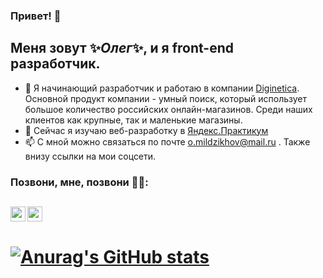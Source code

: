 
### Привет! 👋

## Меня зовут ✨*Олег*✨, и я front-end разработчик. 
- 🔭 Я начинающий разработчик и работаю в компании [Diginetica](https://anyquery.diginetica.com/). Основной продукт компании - умный поиск, который использует большое количество российских онлайн-магазинов. Среди наших клиентов как крупные, так и маленькие магазины. 
- 🌱 Сейчас я изучаю веб-разработку в [Яндекс.Практикум](https://praktikum.yandex.ru/profile/web/)
- 📫 С мной можно связаться по почте o.mildzikhov@mail.ru . Также внизу ссылки на мои соцсети.

### Позвони, мне, позвони 🖖🏻:
[<img align="left" height="24" src="https://cdn.jsdelivr.net/npm/simple-icons@v3/icons/facebook.svg" />][facebook]
[<img align="left" height="24" src="https://cdn.jsdelivr.net/npm/simple-icons@v3/icons/linkedin.svg" />][linkedin]
<br />
---
[![Anurag's GitHub stats](https://github-readme-stats.vercel.app/api?username=SidWonder)](https://github.com/anuraghazra/github-readme-stats)
===
[facebook]: https://www.facebook.com/o.mildz/
[linkedin]: https://www.linkedin.com/in/omildzi/

